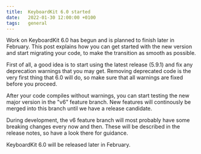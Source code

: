```yaml
---
title:  KeyboardKit 6.0 started
date:   2022-01-30 12:00:00 +0100
tags:   general
---
```


Work on KeyboardKit 6.0 has begun and is planned to finish later in February. This post explains how you can get started with the new version and start migrating your code, to make the transition as smooth as possible.

First of all, a good idea is to start using the latest release (5.9.1) and fix any deprecation warnings that you may get. Removing deprecated code is the very first thing that 6.0 will do, so make sure that all warnings are fixed before you proceed.

After your code compiles without warnings, you can start testing the new major version in the "v6" feature branch. New features will continously be merged into this branch until we have a release candidate.

During development, the v6 feature branch will most probably have some breaking changes every now and then. These will be described in the release notes, so have a look there for guidance.

KeyboardKit 6.0 will be released later in February.